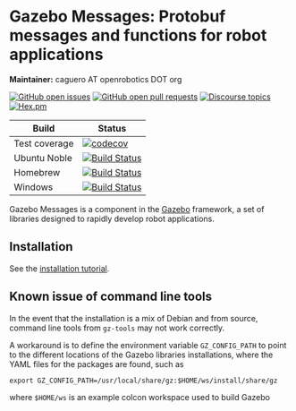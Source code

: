 # Gazebo Messages: Protobuf messages and functions for robot applications

**Maintainer:** caguero AT openrobotics DOT org

[![GitHub open issues](https://img.shields.io/github/issues-raw/gazebosim/gz-msgs.svg)](https://github.com/gazebosim/gz-msgs/issues)
[![GitHub open pull requests](https://img.shields.io/github/issues-pr-raw/gazebosim/gz-msgs.svg)](https://github.com/gazebosim/gz-msgs/pulls)
[![Discourse topics](https://img.shields.io/discourse/https/community.gazebosim.org/topics.svg)](https://community.gazebosim.org)
[![Hex.pm](https://img.shields.io/hexpm/l/plug.svg)](https://www.apache.org/licenses/LICENSE-2.0)

Build | Status
-- | --
Test coverage | [![codecov](https://codecov.io/gh/gazebosim/gz-msgs/tree/gz-msgs11/graph/badge.svg)](https://codecov.io/gh/gazebosim/gz-msgs/tree/gz-msgs11)
Ubuntu Noble  | [![Build Status](https://build.osrfoundation.org/buildStatus/icon?job=gz_msgs-ci-gz-msgs11-noble-amd64)](https://build.osrfoundation.org/job/gz_msgs-ci-gz-msgs11-noble-amd64)
Homebrew      | [![Build Status](https://build.osrfoundation.org/buildStatus/icon?job=gz_msgs-ci-gz-msgs11-homebrew-amd64)](https://build.osrfoundation.org/job/gz_msgs-ci-gz-msgs11-homebrew-amd64)
Windows       | [![Build Status](https://build.osrfoundation.org/buildStatus/icon?job=gz_msgs-11-win)](https://build.osrfoundation.org/job/gz_msgs-11-win)

Gazebo Messages is a component in the [Gazebo](http://gazebosim.org)
framework, a set of libraries designed to rapidly develop robot applications.

## Installation

See the [installation tutorial](https://gazebosim.org/api/msgs/11/install.html).

## Known issue of command line tools

In the event that the installation is a mix of Debian and from source, command
line tools from `gz-tools` may not work correctly.

A workaround is to define the environment variable
`GZ_CONFIG_PATH` to point to the different locations of the Gazebo libraries installations,
where the YAML files for the packages are found, such as
```
export GZ_CONFIG_PATH=/usr/local/share/gz:$HOME/ws/install/share/gz
```

where `$HOME/ws` is an example colcon workspace used to build Gazebo

